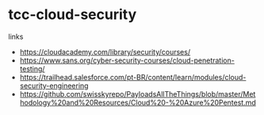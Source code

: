 # tcc-cloud-security

links
- https://cloudacademy.com/library/security/courses/
- https://www.sans.org/cyber-security-courses/cloud-penetration-testing/
- https://trailhead.salesforce.com/pt-BR/content/learn/modules/cloud-security-engineering
- https://github.com/swisskyrepo/PayloadsAllTheThings/blob/master/Methodology%20and%20Resources/Cloud%20-%20Azure%20Pentest.md
